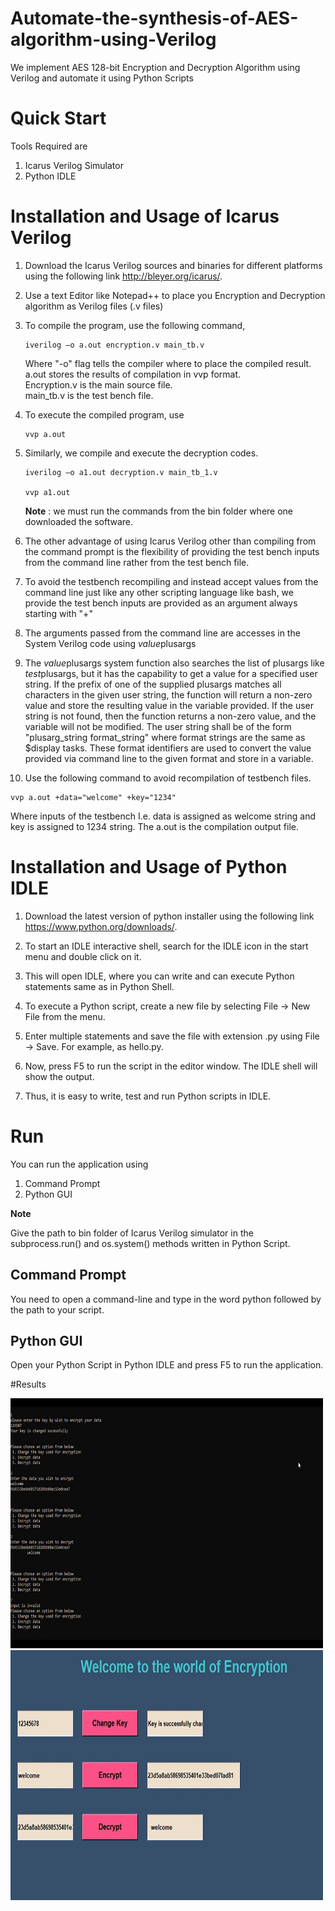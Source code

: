 # Automate-the-synthesis-of-AES-algorithm-using-Verilog
We implement AES 128-bit Encryption and Decryption Algorithm using Verilog and automate it using Python Scripts
# Quick Start
Tools Required are 
1. Icarus Verilog Simulator 
2. Python IDLE
# Installation and Usage of Icarus Verilog
1.	Download the Icarus Verilog sources and binaries for different platforms using the following link http://bleyer.org/icarus/.
2.	Use a text Editor like Notepad++ to place you Encryption and Decryption algorithm as Verilog files (.v files)
3.	To compile the program, use the following command, 
    ``` 
    iverilog –o a.out encryption.v main_tb.v 
    ```
    Where "-o" flag tells the compiler where to place the compiled result. <br/>
    a.out stores the results of compilation in vvp format.<br/>
    Encryption.v is the main source file.<br/>
    main_tb.v is the test bench file.  

4.	To execute the compiled program, use 
    ```
    vvp a.out
    ```
5.	Similarly, we compile and execute the decryption codes.
    ``` 
    iverilog –o a1.out decryption.v main_tb_1.v
    
    vvp a1.out
    ```
    **Note** : we must run the commands from the bin folder where one downloaded the software.
    
6.	The other advantage of using Icarus Verilog other than compiling from the command prompt is the flexibility of providing the test bench inputs from the command line rather from the test bench file.
7.	To avoid the testbench recompiling and instead accept values from the command line just like any other scripting language like bash, we provide the test bench inputs are provided as an argument always starting with "+"
8.	The arguments passed from the command line are accesses in the System Verilog code using $value$plusargs
9.	The $value$plusargs system function also searches the list of plusargs like $test$plusargs, but it has the capability to get a value for a specified user string. If the prefix of one of the supplied plusargs  matches all characters in the given user string, the function will return a non-zero value and store the resulting value in the variable provided. If the user string is not found, then the function returns a non-zero value, and the variable will not be modified. The user string shall be of the form "plusarg_string format_string" where format strings are the same as $display tasks. These format identifiers are used to convert the value provided via command line to the given format and store in a variable.
10.	Use the following command to avoid recompilation of testbench files.
```
vvp a.out +data="welcome" +key="1234"
```
Where inputs of the testbench I.e. data is assigned as welcome string and key is assigned to 1234 string. The a.out is the compilation output file. 

# Installation and Usage of Python IDLE
1.	Download the latest version of python installer using the following link https://www.python.org/downloads/.

2.	To start an IDLE interactive shell, search for the IDLE icon in the start menu and double click on it.

3.	This will open IDLE, where you can write and  can execute Python statements same as in Python Shell.

4.	To execute a Python script, create a new file by selecting File -> New File from the menu.

5.	Enter multiple statements and save the file with extension .py using File -> Save. For example, as hello.py.

6.	Now, press F5 to run the script in the editor window. The IDLE shell will show the output.

7.	Thus, it is easy to write, test and run Python scripts in IDLE.

# Run
You can run the application using
1. Command Prompt 
2. Python GUI

**Note**

Give the path to bin folder of Icarus Verilog simulator in the subprocess.run() and os.system() methods written in Python Script.

## Command Prompt 

You need to open a command-line and type in the word python followed by the path to your script.

## Python GUI

Open your Python Script in Python IDLE and press F5 to run the application.

#Results

<img src="Results/CLI_simulation.jpeg" width="500" height="400">

<img src="Results/GUI%20simulation.jpeg" width="500" height="400">





